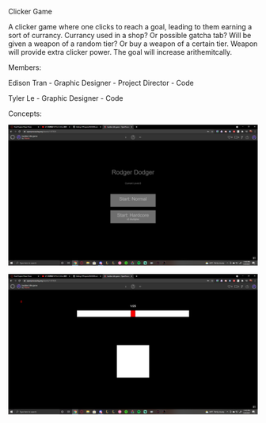 Clicker Game

A clicker game where one clicks to reach a goal, leading to them earning a sort of currancy.
Currancy used in a shop? Or possible gatcha tab?
Will be given a weapon of a random tier? 
Or buy a weapon of a certain tier.
Weapon will provide extra clicker power.
The goal will increase arithemitcally.


Members:

Edison Tran - Graphic Designer - Project Director - Code

Tyler Le - Graphic Designer - Code

Concepts:

![Concept1](https://github.com/TylerLeCmd/CPProjects/blob/gh-pages/FinalProject2021/images/game2021/concept1.png?raw=true)

![Concept2](https://github.com/TylerLeCmd/CPProjects/blob/gh-pages/FinalProject2021/images/game2021/concept2.png?raw=true)
